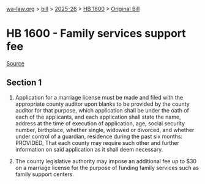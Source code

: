 [wa-law.org](/) > [bill](/bill/) > [2025-26](/bill/2025-26/) > [HB 1600](/bill/2025-26/hb/1600/) > [Original Bill](/bill/2025-26/hb/1600/1/)

# HB 1600 - Family services support fee

[Source](http://lawfilesext.leg.wa.gov/biennium/2025-26/Pdf/Bills/House%20Bills/1600.pdf)

## Section 1
1. Application for a marriage license must be made and filed with the appropriate county auditor upon blanks to be provided by the county auditor for that purpose, which application shall be under the oath of each of the applicants, and each application shall state the name, address at the time of execution of application, age, social security number, birthplace, whether single, widowed or divorced, and whether under control of a guardian, residence during the past six months: PROVIDED, That each county may require such other and further information on said application as it shall deem necessary.

2. The county legislative authority may impose an additional fee up to $30 on a marriage license for the purpose of funding family services such as family support centers.

